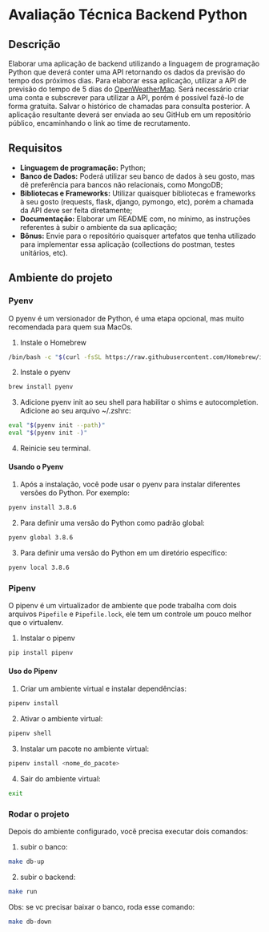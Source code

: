 # Avaliação Técnica Backend Python

## Descrição
Elaborar uma aplicação de backend utilizando a linguagem de programação Python que deverá conter uma API retornando os dados da previsão do tempo dos próximos dias. Para elaborar essa aplicação, utilizar a API de previsão do tempo de 5 dias do [OpenWeatherMap](https://openweathermap.org/). Será necessário criar uma conta e subscrever para utilizar a API, porém é possível fazê-lo de forma gratuita. Salvar o histórico de chamadas para consulta posterior. A aplicação resultante deverá ser enviada ao seu GitHub em um repositório público, encaminhando o link ao time de recrutamento.

## Requisitos
- **Linguagem de programação:** Python;
- **Banco de Dados:** Poderá utilizar seu banco de dados à seu gosto, mas dê preferência para bancos não relacionais, como MongoDB;
- **Bibliotecas e Frameworks:** Utilizar quaisquer bibliotecas e frameworks à seu gosto (requests, flask, django, pymongo, etc), porém a chamada da API deve ser feita diretamente;
- **Documentação:** Elaborar um README com, no mínimo, as instruções referentes à subir o ambiente da sua aplicação;
- **Bônus:** Envie para o repositório quaisquer artefatos que tenha utilizado para implementar essa aplicação (collections do postman, testes unitários, etc).

## Ambiente do projeto

### Pyenv

O pyenv é um versionador de Python, é uma etapa opcional, mas muito recomendada para quem sua MacOs.

1. Instale o Homebrew
```bash
/bin/bash -c "$(curl -fsSL https://raw.githubusercontent.com/Homebrew/install/master/install.sh)"
```

2. Instale o pyenv
```bash
brew install pyenv
```

3. Adicione pyenv init ao seu shell para habilitar o shims e autocompletion. Adicione ao seu arquivo ~/.zshrc:
```bash
eval "$(pyenv init --path)"
eval "$(pyenv init -)"

```
4. Reinicie seu terminal.

#### Usando o Pyenv

1. Após a instalação, você pode usar o pyenv para instalar diferentes versões do Python. Por exemplo:
```bash
pyenv install 3.8.6
```

2. Para definir uma versão do Python como padrão global:
```bash
pyenv global 3.8.6
```

3. Para definir uma versão do Python em um diretório específico:

```bash
pyenv local 3.8.6
```

### Pipenv

O pipenv é um virtualizador de ambiente que pode trabalha com dois arquivos `Pipefile` e `Pipefile.lock`, ele tem um controle um pouco melhor que o virtualenv.

1. Instalar o pipenv

```bash
pip install pipenv
```

#### Uso do Pipenv

1. Criar um ambiente virtual e instalar dependências:
```bash
pipenv install
```

2. Ativar o ambiente virtual:
```bash
pipenv shell
```

3. Instalar um pacote no ambiente virtual:
```bash
pipenv install <nome_do_pacote>
```

4. Sair do ambiente virtual:
```bash
exit
```

### Rodar o projeto

Depois do ambiente configurado, você precisa executar dois comandos:

1. subir o banco:
```bash
make db-up
```

2. subir o backend:
```bash
make run
```

Obs: se vc precisar baixar o banco, roda esse comando:
```bash
make db-down
```